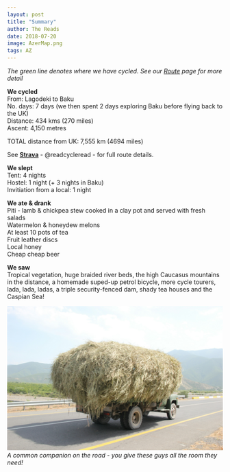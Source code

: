 ```yaml
---
layout: post
title: "Summary"
author: The Reads
date: 2018-07-20
image: AzerMap.png  
tags: AZ
---  
```


*The green line denotes where we have cycled. See our [Route](http://readcycleread.bike/pages/map.html) page for more detail* 

**We cycled**  
From: Lagodeki to Baku  
No. days: 7 days (we then spent 2 days exploring Baku before flying back to the UK)  
Distance: 434 kms (270 miles)  
Ascent: 4,150 metres  

TOTAL distance from UK: 7,555 km (4694 miles)  

See [**Strava**](https://www.strava.com/athletes/readcycleread) - @readcycleread - for full route details.  

**We slept**  
Tent: 4 nights  
Hostel: 1 night (+ 3 nights in Baku)  
Invitiation from a local: 1 night  

**We ate & drank**  
Piti - lamb & chickpea stew cooked in a clay pot and served with fresh salads  
Watermelon & honeydew melons  
At least 10 pots of tea  
Fruit leather discs  
Local honey  
Cheap cheap beer  

**We saw**  
Tropical vegetation, huge braided river beds, the high Caucasus mountains in the distance, a homemade suped-up petrol bicycle, more cycle tourers, lada, lada, ladas, a triple security-fenced dam, shady tea houses and the Caspian Sea!  

![AzSum](assets/img/AzSum.JPG) *A common companion on the road - you give these guys all the room they need!*  
